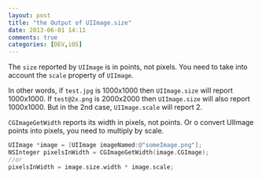 ```yaml
---
layout: post
title: "the Output of UIImage.size"
date: 2013-06-01 14:11
comments: true
categories: [DEV,iOS] 
---
```

The `size` reported by `UIImage` is in points, not pixels. You need to take into account the `scale` property of `UIImage`.

In other words, if `test.jpg` is 1000x1000 then `UIImage.size` will report 1000x1000. If `test@2x.png` is 2000x2000 then `UIImage.size` will also report 1000x1000. But in the 2nd case, `UIImage.scale` will report 2.

`CGImageGetWidth` reports its width in pixels, not points. Or o convert UIImage points into pixels, you need to multiply by scale.

``` objectivec
UIImage *image = [UIImage imageNamed:@"someImage.png"];
NSInteger pixelsInWidth = CGImageGetWidth(image.CGImage);
//or
pixelsInWidth = image.size.width * image.scale;
```